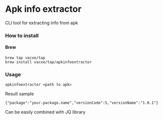 # Apk info extractor
CLI tool for extracting info from apk

### How to install
#### Brew

```
brew tap vacxe/tap
brew install vacxe/tap/apkinfoextractor
```

### Usage

```
apkinfoextractor <path to apk>
```

Result sample

```
{"package":"your.package.name","versionCode":5,"versionName":"1.0.1"}
```

Can be easily combined with JQ library
